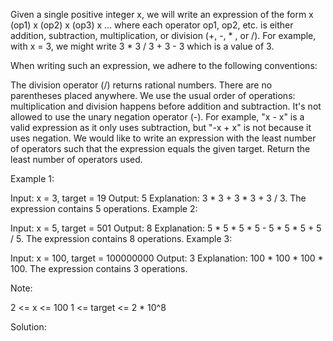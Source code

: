 Given a single positive integer x, we will write an expression of the form x (op1) x (op2) x (op3) x ... where each operator op1, op2, etc. is either addition, subtraction, multiplication, or division (+, -, * , or /).  For example, with x = 3, we might write 3 * 3 / 3 + 3 - 3 which is a value of 3.

When writing such an expression, we adhere to the following conventions:

The division operator (/) returns rational numbers.
There are no parentheses placed anywhere.
We use the usual order of operations: multiplication and division happens before addition and subtraction.
It's not allowed to use the unary negation operator (-).  For example, "x - x" is a valid expression as it only uses subtraction, but "-x + x" is not because it uses negation.
We would like to write an expression with the least number of operators such that the expression equals the given target.  Return the least number of operators used.

 

Example 1:

Input: x = 3, target = 19
Output: 5
Explanation: 3 * 3 + 3 * 3 + 3 / 3.  The expression contains 5 operations.
Example 2:

Input: x = 5, target = 501
Output: 8
Explanation: 5 * 5 * 5 * 5 - 5 * 5 * 5 + 5 / 5.  The expression contains 8 operations.
Example 3:

Input: x = 100, target = 100000000
Output: 3
Explanation: 100 * 100 * 100 * 100.  The expression contains 3 operations.
 

Note:

2 <= x <= 100
1 <= target <= 2 * 10^8

Solution:

